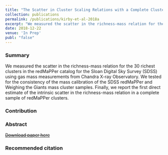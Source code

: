 ```yaml
---
title: "The Scatter in Cluster Scaling Relations with a Complete Cluster Sample"
collection: publications
permalink: /publications/kirby-et-al-2018a
excerpt: "We measured the scatter in the richness-mass relation for the 30 richest clusters in the redMaPPer catalog for the Sloan Digital Sky Survey (SDSS) using gas mass measurements from Chandra X-ray Observatory. We tested for the consistency of the mass calibration of the SDSS redMaPPer and Weighing the Giants mass cluster samples. Finally, we report the first direct estimate of the intrinsic scatter in the richness-mass relation in a complete sample of redMaPPer clusters."
date: 2018-12-22
venue: 'In Prep'
publ: "false"
---
```


### Summary
We measured the scatter in the richness-mass relation for the 30 richest clusters in the redMaPPer catalog for the Sloan Digital Sky Survey (SDSS) using gas mass measurements from Chandra X-ray Observatory. We tested for the consistency of the mass calibration of the SDSS redMaPPer and Weighing the Giants mass cluster samples. Finally, we report the first direct estimate of the intrinsic scatter in the richness-mass relation in a complete sample of redMaPPer clusters.

### Contribution

### Abstract
[~~Download paper here~~](http://adsabs.harvard.edu/)

### Recommended citation